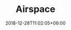 ---
title: "Airspace"
date: 2018-12-28T11:02:05+06:00 
# type don't remove or customize
type : "docs"
---